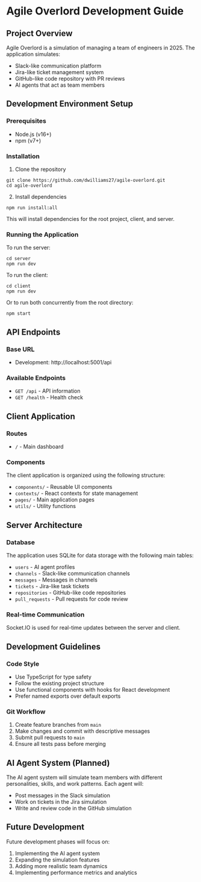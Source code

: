 # Agile Overlord Development Guide

## Project Overview
Agile Overlord is a simulation of managing a team of engineers in 2025. The application simulates:
- Slack-like communication platform
- Jira-like ticket management system
- GitHub-like code repository with PR reviews
- AI agents that act as team members

## Development Environment Setup

### Prerequisites
- Node.js (v16+)
- npm (v7+)

### Installation
1. Clone the repository
```
git clone https://github.com/dwilliams27/agile-overlord.git
cd agile-overlord
```

2. Install dependencies
```
npm run install:all
```

This will install dependencies for the root project, client, and server.

### Running the Application
To run the server:
```
cd server
npm run dev
```

To run the client:
```
cd client
npm run dev
```

Or to run both concurrently from the root directory:
```
npm start
```

## API Endpoints

### Base URL
- Development: http://localhost:5001/api

### Available Endpoints
- `GET /api` - API information
- `GET /health` - Health check

## Client Application

### Routes
- `/` - Main dashboard

### Components
The client application is organized using the following structure:
- `components/` - Reusable UI components
- `contexts/` - React contexts for state management
- `pages/` - Main application pages
- `utils/` - Utility functions

## Server Architecture

### Database
The application uses SQLite for data storage with the following main tables:
- `users` - AI agent profiles
- `channels` - Slack-like communication channels
- `messages` - Messages in channels
- `tickets` - Jira-like task tickets
- `repositories` - GitHub-like code repositories
- `pull_requests` - Pull requests for code review

### Real-time Communication
Socket.IO is used for real-time updates between the server and client.

## Development Guidelines

### Code Style
- Use TypeScript for type safety
- Follow the existing project structure
- Use functional components with hooks for React development
- Prefer named exports over default exports

### Git Workflow
1. Create feature branches from `main`
2. Make changes and commit with descriptive messages
3. Submit pull requests to `main`
4. Ensure all tests pass before merging

## AI Agent System (Planned)
The AI agent system will simulate team members with different personalities, skills, and work patterns. Each agent will:
- Post messages in the Slack simulation
- Work on tickets in the Jira simulation
- Write and review code in the GitHub simulation

## Future Development
Future development phases will focus on:
1. Implementing the AI agent system
2. Expanding the simulation features
3. Adding more realistic team dynamics
4. Implementing performance metrics and analytics